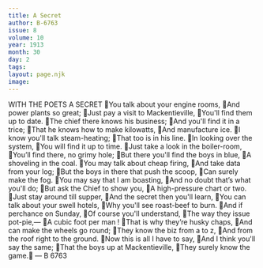 ```yaml
---
title: A Secret
author: B-6763
issue: 8
volume: 10
year: 1913
month: 30
day: 2
tags:
layout: page.njk
image:
---
```

WITH THE POETS A SECRET You talk about your engine rooms, And power plants so great; Just pay a visit to Mackentieville, You'll find them up to date. The chief there knows his business; And you'll find it in a trice; That he knows how to make kilowatts, And manufacture ice. I know you'll talk steam-heating; That too is in his line. In looking over the system, You will find it up to time. Just take a look in the boiler-room, You’ll find there, no grimy hole; But there you'll find the boys in blue, A shoveling in the coal. You may talk about cheap firing, And take data from your log; But the boys in there that push the scoop, Can surely make the fog. You may say that I am boasting, And no doubt that’s what you'll do; But ask the Chief to show you, A high-pressure chart or two. Just stay around till supper, And the secret then you'll learn, You can talk about your swell hotels, Why you'll see roast-beef to burn. And if perchance on Sunday, Of course you'll understand, The way they issue pot-pie,— A cubic foot per man ! That is why they’re husky chaps, And can make the wheels go round; They know the biz from a to z, And from the roof right to the ground. Now this is all I have to say, And I think you'll say the same; That the boys up at Mackentieville, They surely know the game. — B 6763 
